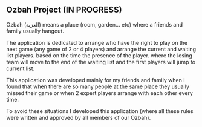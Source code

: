 Ozbah Project (IN PROGRESS)
--------------------------

Ozbah (العزبة) means a place (room, garden... etc) where a friends and family usually hangout. 

The application is dedicated to arrange who have the right to play on the next game (any game of 2 or 4 players) and arrange the current and waiting list players. based on the time the presence of the player.
where the losing team will move to the end of the waiting list and the first players will jump to current list.

This application was developed mainly for my friends and family when I found that when there are so many people at the same place they usually missed their game or when 2 expert players arrange with each other every time. 

To avoid these situations I developed this application (where all these rules were written and approved by all members of our Ozbah). 
